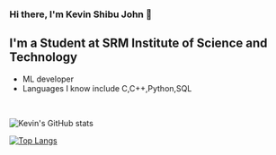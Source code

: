 ### Hi there, I'm Kevin Shibu John 👋 

## I'm a Student at SRM Institute of Science and Technology

- ML developer
- Languages I know include C,C++,Python,SQL



<br />


![Kevin's GitHub stats](https://github-readme-stats.vercel.app/api?username=kevinsj101&count_private=true&show_icons=true&theme=dark)


[![Top Langs](https://github-readme-stats.vercel.app/api/top-langs/?username=kevinsj101&layout=compact&theme=dark)](https://github.com/niyashameer/github-readme-stats) 
